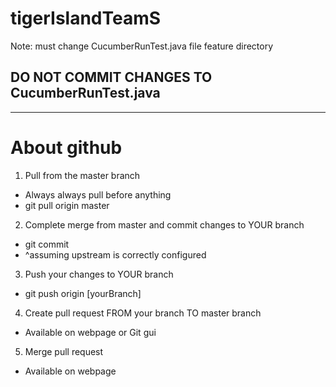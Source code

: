# tigerIslandTeamS

Note: must change CucumberRunTest.java file feature directory
## DO NOT COMMIT CHANGES TO CucumberRunTest.java
****
# About github
1. Pull from the master branch
  * Always always pull before anything
  * git pull origin master
2. Complete merge from master and commit changes to YOUR branch
  * git commit
  * ^assuming upstream is correctly configured
3. Push your changes to YOUR branch
  * git push origin [yourBranch]
4. Create pull request FROM your branch TO master branch
  * Available on webpage or Git gui
5. Merge pull request
  * Available on webpage
